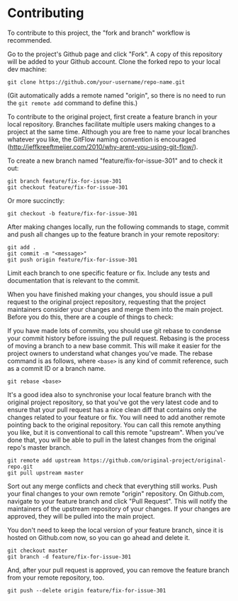 # Contributing

To contribute to this project, the "fork and branch" workflow is recommended.

Go to the project's Github page and click "Fork". A copy of this repository will be added to your Github account. Clone the forked repo to your local dev machine:

    git clone https://github.com/your-username/repo-name.git

(Git automatically adds a remote named "origin", so there is no need to run the `git remote add` command to define this.)

To contribute to the original project, first create a feature branch in your local repository. Branches facilitate multiple users making changes to a project at the same time. Although you are free to name your local branches whatever you like, the GitFlow naming convention is encouraged (http://jeffkreeftmeijer.com/2010/why-arent-you-using-git-flow/).

To create a new branch named "feature/fix-for-issue-301" and to check it out:

    git branch feature/fix-for-issue-301
    git checkout feature/fix-for-issue-301

Or more succinctly:

    git checkout -b feature/fix-for-issue-301

After making changes locally, run the following commands to stage, commit and push all changes up to the feature branch in your remote repository:

    git add .
    git commit -m "<message>"
    git push origin feature/fix-for-issue-301

Limit each branch to one specific feature or fix. Include any tests and documentation that is relevant to the commit.

When you have finished making your changes, you should issue a pull request to the original project repository, requesting that the project maintainers consider your changes and merge them into the main project. Before you do this, there are a couple of things to check:

If you have made lots of commits, you should use git rebase to condense your commit history before issuing the pull request. Rebasing is the process of moving a branch to a new base commit. This will make it easier for the project owners to understand what changes you've made. The rebase command is as follows, where `<base>` is any kind of commit reference, such as a commit ID or a branch name.

    git rebase <base>

It's a good idea also to synchronise your local feature branch with the original project repository, so that you've got the very latest code and to ensure that your pull request has a nice clean diff that contains only the changes related to your feature or fix. You will need to add another remote pointing back to the original repository. You can call this remote anything you like, but it is conventional to call this remote "upstream". When you've done that, you will be able to pull in the latest changes from the original repo's master branch.

    git remote add upstream https://github.com/original-project/original-repo.git
    git pull upstream master

Sort out any merge conflicts and check that everything still works. Push your final changes to your own remote "origin" repository. On Github.com, navigate to your feature branch and click "Pull Request". This will notify the maintainers of the upstream repository of your changes. If your changes are approved, they will be pulled into the main project.

You don't need to keep the local version of your feature branch, since it is hosted on Github.com now, so you can go ahead and delete it.

    git checkout master
    git branch -d feature/fix-for-issue-301

And, after your pull request is approved, you can remove the feature branch from your remote repository, too.

    git push --delete origin feature/fix-for-issue-301
